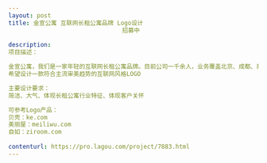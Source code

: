 ```yaml
---                
layout: post       
title: 金宣公寓 互联网长租公寓品牌 Logo设计
                                招募中
           
description: 
项目描述：

金宣公寓，我们是一家年轻的互联网长租公寓品牌。目前公司一千余人，业务覆盖北京、成都、南京、西安、青岛、杭州、苏州、昆明、石家庄等重点城市。
希望设计一款符合主流审美趋势的互联网风格LOGO

主要设计要求：
简洁、大气、体现长租公寓行业特征、体现客户关怀

可参考Logo产品：
贝壳：ke.com
美丽屋：meiliwu.com
自如：ziroom.com
     
contenturl: https://pro.lagou.com/project/7883.html      
---                 
```

